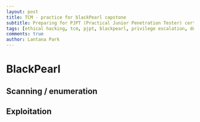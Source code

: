 ```yaml
---
layout: post
title: TCM - practice for blackPearl capstone
subtitle: Preparing for PJPT (Practical Junior Penetration Tester) certification by walking through blackpearl lab from TCM
tags: [ethical hacking, tcm, pjpt, blackpearl, privilege escalation, dns, easy]
comments: true
author: Lantana Park
---
```


# BlackPearl

## Scanning / enumeration

## Exploitation

## 


